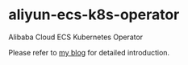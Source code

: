# aliyun-ecs-k8s-operator
Alibaba Cloud ECS Kubernetes Operator

Please refer to [my blog](https://www.zhouzhengxi.com/2020/07/02/study-kubernetes-every-day-4/) for detailed introduction.
